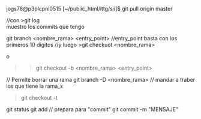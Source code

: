 
jogs78@p3plcpnl0515 [~/public_html/ittg/sii]$ git pull origin master



//con >git log<br> muestro los commits que tengo


git branch <nombre_rama> <entry_point>
//entry_point basta con los primeros 10 dígitos
//y luego >git checkuot <nombre_rama>

o

>>git checkout -b <nombre_rama> <entry_point>

// Permite borrar una rama
git branch -D <nombre_rama>
// mandar a traber los que tiene la rama_x
> git checkout -t <repositorio> <rama>

git status
git add <path archivo modificad> // prepara para "commit"
git commit -m "MENSAJE"


